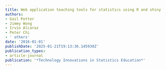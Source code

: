 ```yaml
---
title: Web application teaching tools for statistics using R and shiny
authors:
- Gail Potter
- Jimmy Wong
- Irvin Alcaraz
- Peter Chi
- ' others'
date: '2016-01-01'
publishDate: '2025-01-21T19:13:36.145930Z'
publication_types:
- article-journal
publication: '*Technology Innovations in Statistics Education*'
---
```

